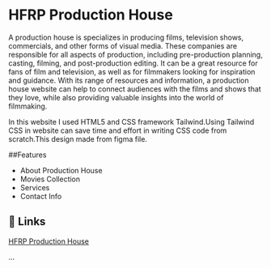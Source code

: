 # HFRP Production House

A production house is  specializes in producing films, television shows, commercials, and other forms of visual media. These companies are responsible for all aspects of production, including pre-production planning, casting, filming, and post-production editing. It can be a great resource for fans of film and television, as well as for filmmakers looking for inspiration and guidance. With its range of resources and information, a production house website can help to connect audiences with the films and shows that they love, while also providing valuable insights into the world of filmmaking.



In this website I used HTML5 and CSS framework Tailwind.Using Tailwind CSS in website can save time and effort in writing CSS code from scratch.This design made from figma file.


##Features
- About Production House
- Movies Collection
- Services
- Contact Info


## 🔗 Links

[HFRP Production House](https://habibaferdausi.github.io/Production-House-tailwind/)








...
